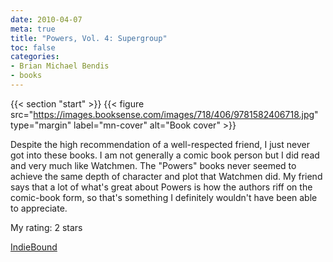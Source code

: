 ```yaml
---
date: 2010-04-07
meta: true
title: "Powers, Vol. 4: Supergroup"
toc: false
categories:
- Brian Michael Bendis
- books
---
```


{{< section "start" >}}
{{< figure src="https://images.booksense.com/images/718/406/9781582406718.jpg" type="margin" label="mn-cover" alt="Book cover" >}}

Despite the high recommendation of a well-respected friend, I just never got into these books. I am not generally a comic book person but I did read and very much like Watchmen. The "Powers" books never seemed to achieve the same depth of character and plot that Watchmen did. My friend says that a lot of what's great about Powers is how the authors riff on the comic-book form, so that's something I definitely wouldn't have been able to appreciate.

My rating: 2 stars  

[IndieBound](https://www.indiebound.org/book/9781582406718)
